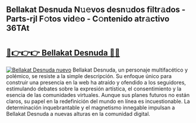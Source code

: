 ## Bellakat Desnuda N𝚞𝚎vos desn𝚞dos filtr𝚊dos - Parts-rjl F𝚘tos vid𝚎o - C𝚘ntenido atr𝚊ctivo 36TAt

# <h2><a href="http://mb8nqsj.tromn.icu/?c=Bellakat+Desnuda">🔗👉👉👉 Bellakat Desnuda 🔗🔗</a></h2>

[![Bellakat Desnuda nuevo](https://i.imgur.com/pEAQMta.gif)](http://mb8nqsj.tromn.icu/?c=Bellakat+Desnuda)
Bellakat Desnuda, un personaje multifacético y polémico, se resiste a la simple descripción. Su enfoque único para construir una presencia en la web ha atraído y ofendido a los seguidores, estimulando debates sobre la expresión artística, el consentimiento y la esencia de las comunidades virtuales. Aunque sus planes futuros no están claros, su papel en la redefinición del mundo en línea es incuestionable. La determinación inquebrantable y el magnetismo innegable impulsan a Bellakat Desnuda a nuevas alturas en la comunidad digital.

